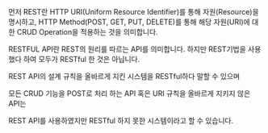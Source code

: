 
<!-- REST 구성 요소

REST는 다음과 같은 3가지로 구성이 되어있다. 

자원(Resource) : HTTP URI

자원에 대한 행위(Verb) : HTTP Method

자원에 대한 행위의 내용 (Representations) : HTTP Message Pay Load -->


먼저 REST란 
HTTP URI(Uniform Resource Identifier)를 통해 자원(Resource)을 명시하고,
HTTP Method(POST, GET, PUT, DELETE)를 통해
해당 자원(URI)에 대한 CRUD Operation을 적용하는 것을 의미합니다.



RESTFUL API란 REST의 원리를 따르는 API를 의미합니다. 
하지만 REST기법을 사용했다 하여 모두가 RESTful 한 것은 아닙니다.

REST API의 설계 규칙을 올바르게 지킨 시스템을 RESTful하다 말할 수 있으며

모든 CRUD 기능을 POST로 처리 하는 API 혹은 URI 규칙을 올바르게 지키지 않은 API는 

REST API를 사용하였지만 RESTful 하지 못한 시스템이라고 할 수 있습니다.

